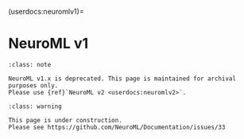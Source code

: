 (userdocs:neuromlv1)=
# NeuroML v1

```{admonition} NeuroML v1.x is deprecated.
:class: note

NeuroML v1.x is deprecated. This page is maintained for archival purposes only.
Please use {ref}`NeuroML v2 <userdocs:neuromlv2>`.
```
```{admonition} Page is under construction
:class: warning

This page is under construction.
Please see https://github.com/NeuroML/Documentation/issues/33
```
